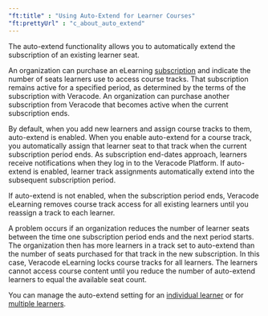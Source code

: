 ```yaml
---
"ft:title" : "Using Auto-Extend for Learner Courses"
"ft:prettyUrl" : "c_about_auto_extend"
---
```


The auto-extend functionality allows you to automatically extend the subscription of an existing learner seat.

An organization can purchase an eLearning [subscription](https://docs.veracode.com/r/t_view_elearning_license) and indicate the number of seats learners use to access course tracks. That subscription remains active for a specified period, as determined by the terms of the subscription with Veracode. An organization can purchase another subscription from Veracode that becomes active when the current subscription ends.

By default, when you add new learners and assign course tracks to them, auto-extend is enabled. When you enable auto-extend for a course track, you automatically assign that learner seat to that track when the current subscription period ends. As subscription end-dates approach, learners receive notifications when they log in to the Veracode Platform. If auto-extend is enabled, learner track assignments automatically extend into the subsequent subscription period.

If auto-extend is not enabled, when the subscription period ends, Veracode eLearning removes course track access for all existing learners until you reassign a track to each learner.

A problem occurs if an organization reduces the number of learner seats between the time one subscription period ends and the next period starts. The organization then has more learners in a track set to auto-extend than the number of seats purchased for that track in the new subscription. In this case, Veracode eLearning locks course tracks for all learners. The learners cannot access course content until you reduce the number of auto-extend learners to equal the available seat count.

You can manage the auto-extend setting for an [individual learner](https://docs.veracode.com/r/Modify_Individual_Learner_Settings) or for [multiple learners](https://docs.veracode.com/r/t_assign_track_bulk).
